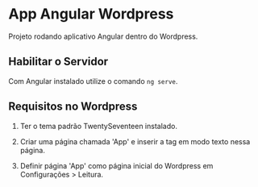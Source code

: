 # App Angular Wordpress

Projeto rodando aplicativo Angular dentro do Wordpress.

## Habilitar o Servidor

Com Angular instalado utilize o comando `ng serve`.

## Requisitos no Wordpress

1) Ter o tema padrão TwentySeventeen instalado.

2) Criar uma página chamada 'App' e inserir a tag <app-root></app-root> em modo texto nessa página.

3) Definir página 'App' como página inicial do Wordpress em Configurações > Leitura.